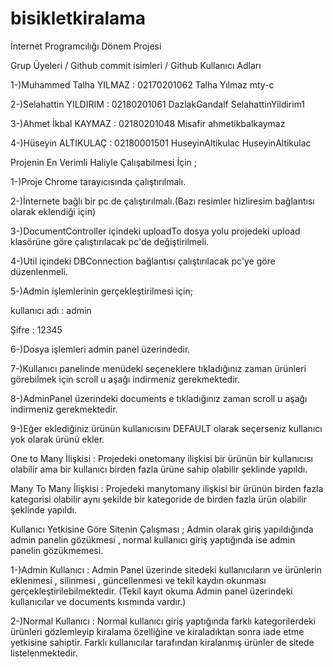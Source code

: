 # bisikletkiralama
İnternet Programcılığı Dönem Projesi

Grup Üyeleri    /   Github commit isimleri       /  	Github Kullanıcı Adları

1-)Muhammed Talha YILMAZ  : 02170201062   	  Talha Yılmaz 			  mty-c

2-)Selahattin YILDIRIM : 02180201061		  DazlakGandalf			  SelahattinYildirim1

3-)Ahmet İkbal KAYMAZ : 02180201048		  Misafir				   ahmetikbalkaymaz

4-)Hüseyin ALTIKULAÇ : 02180001501		 HuseyinAltikulac		   HuseyinAltikulac

Projenin En Verimli Haliyle Çalışabilmesi İçin ;

1-)Proje Chrome tarayıcısında çalıştırılmalı.

2-)İnternete bağlı bir pc de çalıştırılmalı.(Bazı resimler hizliresim bağlantısı olarak eklendiği için)

3-)DocumentController içindeki uploadTo dosya yolu projedeki upload klasörüne göre çalıştırılacak pc'de değiştirilmeli.

4-)Util içindeki DBConnection bağlantısı çalıştırılacak pc'ye göre düzenlenmeli.

5-)Admin işlemlerinin gerçekleştirilmesi için;

kullanıcı adı : admin 

Şifre : 12345

6-)Dosya işlemleri admin panel üzerindedir.

7-)Kullanıcı panelinde menüdeki seçeneklere tıkladığınız zaman ürünleri görebilmek için scroll u aşağı indirmeniz gerekmektedir.

8-)AdminPanel üzerindeki documents e tıkladığınız zaman scroll u aşağı indirmeniz gerekmektedir.

9-)Eğer eklediğiniz ürünün kullanıcısını DEFAULT olarak seçerseniz kullanıcı yok olarak ürünü ekler.


One to Many İlişkisi : Projedeki onetomany ilişkisi bir ürünün bir kullanıcısı olabilir ama bir kullanıcı birden fazla ürüne sahip olabilir şeklinde yapıldı.

Many To Many İlişkisi : Projedeki manytomany ilişkisi bir ürünün birden fazla kategorisi olabilir aynı şekilde bir kategoride de birden fazla ürün olabilir şeklinde yapıldı.


Kullanıcı Yetkisine Göre Sitenin Çalışması ; Admin olarak giriş yapıldığında admin panelin gözükmesi , normal kullanıcı giriş yaptığında ise admin panelin gözükmemesi.

1-)Admin Kullanıcı : Admin Panel üzerinde sitedeki kullanıcıların ve ürünlerin eklenmesi , silinmesi , güncellenmesi ve tekil kaydın okunması gerçekleştirilebilmektedir.
(Tekil kayıt okuma Admin panel üzerindeki kullanıcılar ve documents kısmında vardır.)

2-)Normal Kullanıcı : Normal kullanıcı giriş yaptığında farklı kategorilerdeki ürünleri gözlemleyip kiralama özelliğine ve kiraladıktan sonra iade etme yetkisine sahiptir.
Farklı kullanıcılar tarafından kiralanmış ürünler de sitede listelenmektedir.
